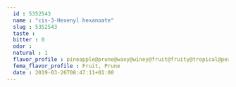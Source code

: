 ```yaml
---
  id : 5352543
  name : "cis-3-Hexenyl hexanoate"
  slug : 5352543
  taste : 
  bitter : 0
  odor : 
  natural : 1
  flavor_profile : pineapple@prune@waxy@winey@fruit@fruity@tropical@pear@grassy@green
  fema_flavor_profile : Fruit, Prune
  date : 2019-03-26T08:47:11+01:00
---
```



